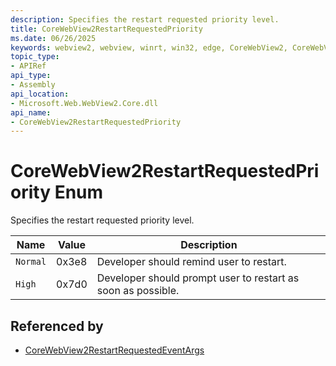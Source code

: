```yaml
---
description: Specifies the restart requested priority level.
title: CoreWebView2RestartRequestedPriority
ms.date: 06/26/2025
keywords: webview2, webview, winrt, win32, edge, CoreWebView2, CoreWebView2Controller, browser control, edge html, CoreWebView2RestartRequestedPriority
topic_type:
- APIRef
api_type:
- Assembly
api_location:
- Microsoft.Web.WebView2.Core.dll
api_name:
- CoreWebView2RestartRequestedPriority
---
```


# CoreWebView2RestartRequestedPriority Enum

Specifies the restart requested priority level.

| Name |  Value | Description |
|--|--|--|
|`Normal` | 0x3e8  |  Developer should remind user to restart.|
|`High` | 0x7d0  |  Developer should prompt user to restart as soon as possible.|


## Referenced by

- [CoreWebView2RestartRequestedEventArgs](corewebview2restartrequestedeventargs.md)
